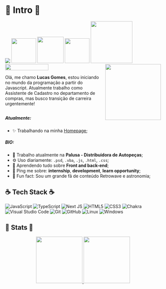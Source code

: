 # 🌴 Intro 🌴
<div>
  
![](https://komarev.com/ghpvc/?username=luhcs) <a href="http://facebook.com/lucas.gomes213"><img src="https://img.shields.io/badge/Facebook-1877F2?style=for-the-badge&logo=facebook&logoColor=white" width='80'></a> <a href="http://instagram.com/luhcs_"><img src="https://img.shields.io/badge/Instagram-E4405F?style=for-the-badge&logo=instagram&logoColor=white" width='85'></a> <a href="https://www.linkedin.com/in/lgmssilva/"><img src="https://img.shields.io/badge/LinkedIn-0077B5?style=for-the-badge&logo=linkedin&logoColor=white" width='80'></a> <a href="mailto:lgmssilva@outlook.com"><img src="https://img.shields.io/badge/Microsoft_Outlook-0078D4?style=for-the-badge&logo=microsoft-outlook&logoColor=white" width='135'></a> <a href="https://www.hackerrank.com/lukinhas_gs2011"><img src="https://media.discordapp.net/attachments/922505483850489869/922580143162159114/hackerrank.png" width='140' height='20'></a>
<img align='right' src="https://media.discordapp.net/attachments/922505483850489869/922546168494424094/retro-gif.gif?width=406&height=406" width='180'>

  Olá, me chamo **Lucas Gomes**, estou iniciando no mundo da programação a partir do Javascript. Atualmente trabalho como Assistente de Cadastro no departamento de compras, mas busco transição de carreira urgentemente!
 </div>
 
 
 ##
 
  ##### Atualmente:
  
  - ✨ Trabalhando na minha [Homepage](http://luhcs.vercel.app/);

  ##### BIO:
- 🏢 Trabalho atualmente na **Palusa - Distribuidora de Autopeças**;
- ⚙️ Uso diariamente:  `.psd`, `.vba`, `.js`, `.html`, `.css`;
- 🌱 Aprendendo tudo sobre **Front and back-end**;
- 💬 Ping me sobre: **internship**,  **development**, **learn opportunity**;
- 👾 Fun fact: Sou um grande fã de conteúdo Retrowave e astronomia;


## ☕️ Tech Stack ☕️

![JavaScript](https://img.shields.io/badge/javascript-%23323330.svg?style=for-the-badge&logo=javascript&logoColor=%23F7DF1E) ![TypeScript](https://img.shields.io/badge/typescript-%23007ACC.svg?style=for-the-badge&logo=typescript&logoColor=white) ![Next JS](https://img.shields.io/badge/Next-black?style=for-the-badge&logo=next.js&logoColor=white) ![HTML5](https://img.shields.io/badge/html5-%23E34F26.svg?style=for-the-badge&logo=html5&logoColor=white) ![CSS3](https://img.shields.io/badge/css3-%231572B6.svg?style=for-the-badge&logo=css3&logoColor=white) ![Chakra](https://img.shields.io/badge/chakra-%234ED1C5.svg?style=for-the-badge&logo=chakraui&logoColor=white) ![Visual Studio Code](https://img.shields.io/badge/Visual%20Studio%20Code-0078d7.svg?style=for-the-badge&logo=visual-studio-code&logoColor=white) ![Git](https://img.shields.io/badge/git-%23F05033.svg?style=for-the-badge&logo=git&logoColor=white) ![GitHub](https://img.shields.io/badge/github-%23121011.svg?style=for-the-badge&logo=github&logoColor=white) ![Linux](https://img.shields.io/badge/Linux-FCC624?style=for-the-badge&logo=linux&logoColor=black) ![Windows](https://img.shields.io/badge/Windows-0078D6?style=for-the-badge&logo=windows&logoColor=white)



## :space_invader:  Stats :space_invader: 
<div align="center">
  <a href="http://luhcs.vercel.app">
  <img height="150em" src="https://github-readme-stats.vercel.app/api?username=luhcs&show_icons=true&theme=synthwave&include_all_commits=true&count_private=true"/>
  <img height="150em" src="https://github-readme-stats.vercel.app/api/top-langs/?username=luhcs&layout=compact&langs_count=7&theme=synthwave"/>
</div>
